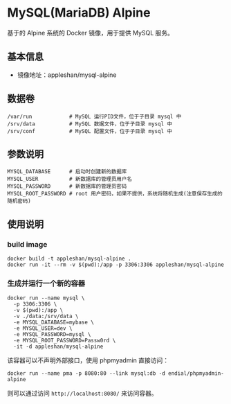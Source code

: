 # MySQL(MariaDB) Alpine
基于的 Alpine 系统的 Docker 镜像，用于提供 MySQL 服务。

## 基本信息

* 镜像地址：appleshan/mysql-alpine

## 数据卷

```
/var/run			# MySQL 运行PID文件，位于子目录 mysql 中
/srv/data			# MySQL 数据文件，位于子目录 mysql 中
/srv/conf			# MySQL 配置文件，位于子目录 mysql 中
```

## 参数说明

```
MYSQL_DATABASE		# 启动时创建新的数据库 
MYSQL_USER			# 新数据库的管理员用户名
MYSQL_PASSWORD		# 新数据库的管理员密码
MYSQL_ROOT_PASSWORD # root 用户密码，如果不提供，系统将随机生成(注意保存生成的随机密码) 
```

## 使用说明

### build image

```
docker build -t appleshan/mysql-alpine .
docker run -it --rm -v $(pwd):/app -p 3306:3306 appleshan/mysql-alpine
```

### 生成并运行一个新的容器

```
docker run --name mysql \
  -p 3306:3306 \
  -v $(pwd):/app \
  -v ./data:/srv/data \
  -e MYSQL_DATABASE=mybase \
  -e MYSQL_USER=dev \
  -e MYSQL_PASSWORD=mysql \
  -e MYSQL_ROOT_PASSWORD=Passw0rd \
  -it -d appleshan/mysql-alpine
```

该容器可以不声明外部接口，使用 phpmyadmin 直接访问：

```
docker run --name pma -p 8080:80 --link mysql:db -d endial/phpmyadmin-alpine
```

则可以通过访问 `http://localhost:8080/` 来访问容器。
